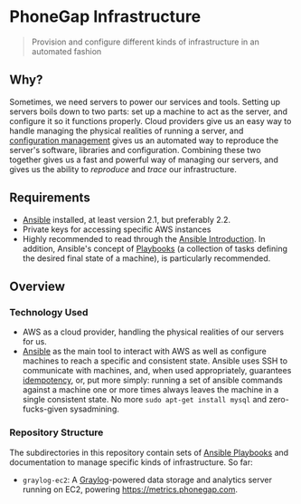 # PhoneGap Infrastructure

> Provision and configure different kinds of infrastructure in an automated fashion

## Why?

Sometimes, we need servers to power our services and tools. Setting up servers
boils down to two parts: set up a machine to act as the server, and configure
it so it functions properly. Cloud providers give us an easy way to handle
managing the physical realities of running a server, and
[configuration management](https://continuousdelivery.com/foundations/configuration-management/)
gives us an automated way to reproduce the server's software, libraries and
configuration. Combining these two together gives us a fast and powerful way of
managing our servers, and gives us the ability to _reproduce_ and _trace_ our
infrastructure.

## Requirements

 - [Ansible](http://docs.ansible.com/ansible/intro_installation.html) installed,
   at least version 2.1, but preferably 2.2.
 - Private keys for accessing specific AWS instances
 - Highly recommended to read through the [Ansible Introduction](http://docs.ansible.com/ansible/intro.html).
   In addition, Ansible's concept of [Playbooks](http://docs.ansible.com/ansible/playbooks.html)
   (a collection of tasks defining the desired final state of a machine), is
   particularly recommended.

## Overview

### Technology Used

 - AWS as a cloud provider, handling the physical realities of our servers for
   us.
 - [Ansible](http://docs.ansible.com/ansible/) as the main tool to interact with
   AWS as well as configure machines to reach a specific and consistent state.
   Ansible uses SSH to communicate with machines, and, when used appropriately,
   guarantees [idempotency](http://docs.ansible.com/ansible/glossary.html#term-idempotency),
   or, put more simply: running a set of ansible commands against a machine
   one or more times always leaves the machine in a single consistent state.
   No more `sudo apt-get install mysql` and zero-fucks-given sysadmining.

### Repository Structure

The subdirectories in this repository contain sets of
[Ansible Playbooks](http://docs.ansible.com/ansible/playbooks.html) and
documentation to manage specific kinds of infrastructure. So far:

 - `graylog-ec2`: A [Graylog](http://www.graylog.org)-powered data storage and
   analytics server running on EC2, powering https://metrics.phonegap.com.
